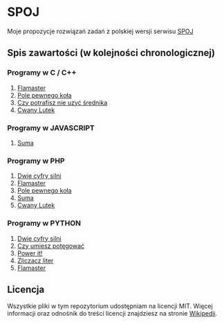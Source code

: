 # SPOJ
Moje propozycje rozwiązań zadań z polskiej wersji serwisu [SPOJ](http://pl.spoj.com)

## Spis zawartości (w kolejności chronologicznej)

### Programy w C / C++
1. [Flamaster](FLAMASTE/source.c)
2. [Pole pewnego koła](ETI06F1/source.c)
3. [Czy potrafisz nie uzyć średnika](BEZPRZEC/source.c)
4. [Cwany Lutek](CWANY_LU/source.c)

### Programy w JAVASCRIPT
1. [Suma](SUMA/source.js)

### Programy w PHP
1. [Dwie cyfry silni](FCTRL3/source.php)
2. [Flamaster](FLAMASTE/source.php)
3. [Pole pewnego koła](ETI06F1/source.php)
4. [Suma](SUMA/source.php)
5. [Cwany Lutek](CWANY_LU/source.php)

### Programy w PYTHON
1. [Dwie cyfry silni](FCTRL3/source.py)
2. [Czy umiesz potęgować](PA05_POT/source.py)
3. [Power it!](MPOWER/source.py)
4. [Zliczacz liter](JZLICZ/source.py)
5. [Flamaster](FLAMASTE/source.py)

## Licencja
Wszystkie pliki w tym repozytorium udostępniam na licencji MIT. Więcej informacji oraz odnośnik do treści licencji znajdziesz na stronie [Wikipedii](http://pl.wikipedia.org/wiki/Licencja_X11).
